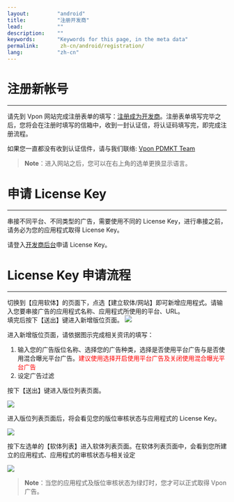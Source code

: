 ```yaml
---
layout:         "android"
title:          "注册开发商"
lead:           ""
description:    ""
keywords:       "Keywords for this page, in the meta data"
permalink:       zh-cn/android/registration/
lang:           "zh-cn"
---
```


# 注册新帐号
---

请先到 Vpon 网站完成注册表单的填写：[注册成为开发商]。注册表单填写完毕之后，您将会在注册时填写的信箱中，收到一封认证信，将认证码填写完，即完成注册流程。

如果您一直都没有收到认证信件，请与我们联络: [Vpon PDMKT Team][5]

> **Note**：进入网站之后，您可以在右上角的选单更换显示语言。

# 申请 License Key
---
串接不同平台、不同类型的广告，需要使用不同的 License Key，进行串接之前，请务必为您的应用程式取得 License Key。
<!-- 我们强烈建议您同时注册「台湾区」以及「中国区」的 License
Key，可以帮助您横跨大中华区的行动广告市场。 -->

请登入[开发商后台]申请 License Key。

# License Key 申请流程
---
切换到【应用软体】的页面下，点选【建立软体/网站】即可新增应用程式。请输入您要串接广告的应用程式名称、应用程式所使用的平台、URL。
<br>
填完后按下【送出】键进入新增版位页面。
![][0]

进入新增版位页面，请依据图示完成相关资讯的填写：

1.  输入您的广告版位名称、选择您的广告种类，选择是否使用平台广告与是否使用混合曝光平台广告。<font color="red">建议使用选择开启使用平台广告及关闭使用混合曝光平台广告</font>
2.  设定广告过滤


按下【送出】键进入版位列表页面。

![][1]

进入版位列表页面后，将会看见您的版位审核状态与应用程式的 License Key。

![][2]

按下左选单的【软体列表】进入软体列表页面。在软体列表页面中，会看到您所建立的应用程式、应用程式的审核状态与相关设定

![][3]

> **Note**：当您的应用程式及版位审核状态为绿灯时，您才可以正式取得 Vpon 广告。

  [注册成为开发商]: http://console.vpon.com/register.action
  [开发商后台]: http://console.vpon.com
  [0]: {{site.imgurl}}/Console_zh-cn_01.png
  [1]: {{site.imgurl}}/Console_zh-cn_02.png
  [2]: {{site.imgurl}}/Console_zh-cn_03.png
  [3]: {{site.imgurl}}/Console_zh-cn_04.png
  [5]: mailto:partner.service@vpon.com